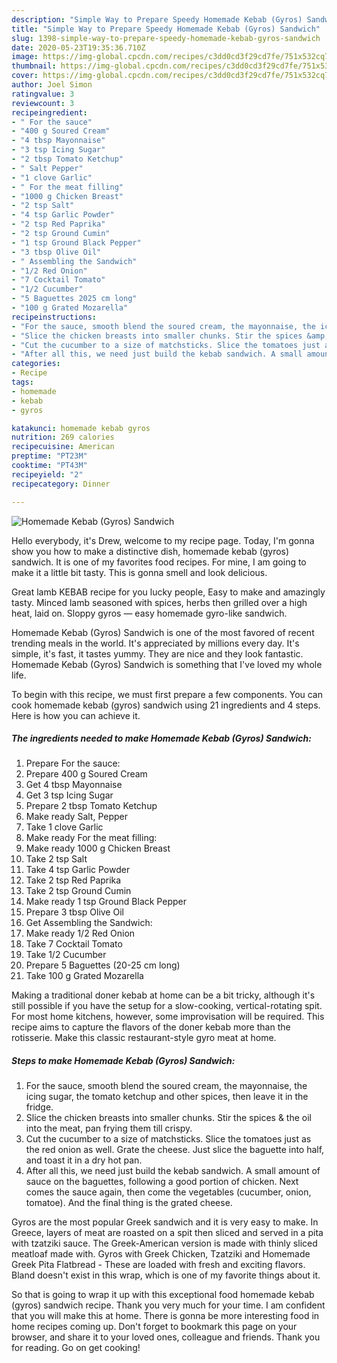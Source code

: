 ```yaml
---
description: "Simple Way to Prepare Speedy Homemade Kebab (Gyros) Sandwich"
title: "Simple Way to Prepare Speedy Homemade Kebab (Gyros) Sandwich"
slug: 1398-simple-way-to-prepare-speedy-homemade-kebab-gyros-sandwich
date: 2020-05-23T19:35:36.710Z
image: https://img-global.cpcdn.com/recipes/c3dd0cd3f29cd7fe/751x532cq70/homemade-kebab-gyros-sandwich-recipe-main-photo.jpg
thumbnail: https://img-global.cpcdn.com/recipes/c3dd0cd3f29cd7fe/751x532cq70/homemade-kebab-gyros-sandwich-recipe-main-photo.jpg
cover: https://img-global.cpcdn.com/recipes/c3dd0cd3f29cd7fe/751x532cq70/homemade-kebab-gyros-sandwich-recipe-main-photo.jpg
author: Joel Simon
ratingvalue: 3
reviewcount: 3
recipeingredient:
- " For the sauce"
- "400 g Soured Cream"
- "4 tbsp Mayonnaise"
- "3 tsp Icing Sugar"
- "2 tbsp Tomato Ketchup"
- " Salt Pepper"
- "1 clove Garlic"
- " For the meat filling"
- "1000 g Chicken Breast"
- "2 tsp Salt"
- "4 tsp Garlic Powder"
- "2 tsp Red Paprika"
- "2 tsp Ground Cumin"
- "1 tsp Ground Black Pepper"
- "3 tbsp Olive Oil"
- " Assembling the Sandwich"
- "1/2 Red Onion"
- "7 Cocktail Tomato"
- "1/2 Cucumber"
- "5 Baguettes 2025 cm long"
- "100 g Grated Mozarella"
recipeinstructions:
- "For the sauce, smooth blend the soured cream, the mayonnaise, the icing sugar, the tomato ketchup and other spices, then leave it in the fridge."
- "Slice the chicken breasts into smaller chunks. Stir the spices &amp; the oil into the meat, pan frying them till crispy."
- "Cut the cucumber to a size of matchsticks. Slice the tomatoes just as the red onion as well. Grate the cheese. Just slice the baguette into half, and toast it in a dry hot pan."
- "After all this, we need just build the kebab sandwich. A small amount of sauce on the baguettes, following a good portion of chicken. Next comes the sauce again, then come the vegetables (cucumber, onion, tomatoe). And the final thing is the grated cheese."
categories:
- Recipe
tags:
- homemade
- kebab
- gyros

katakunci: homemade kebab gyros 
nutrition: 269 calories
recipecuisine: American
preptime: "PT23M"
cooktime: "PT43M"
recipeyield: "2"
recipecategory: Dinner

---
```



![Homemade Kebab (Gyros) Sandwich](https://img-global.cpcdn.com/recipes/c3dd0cd3f29cd7fe/751x532cq70/homemade-kebab-gyros-sandwich-recipe-main-photo.jpg)

Hello everybody, it's Drew, welcome to my recipe page. Today, I'm gonna show you how to make a distinctive dish, homemade kebab (gyros) sandwich. It is one of my favorites food recipes. For mine, I am going to make it a little bit tasty. This is gonna smell and look delicious.

Great lamb KEBAB recipe for you lucky people, Easy to make and amazingly tasty. Minced lamb seasoned with spices, herbs then grilled over a high heat, laid on. Sloppy gyros — easy homemade gyro-like sandwich.

Homemade Kebab (Gyros) Sandwich is one of the most favored of recent trending meals in the world. It's appreciated by millions every day. It's simple, it's fast, it tastes yummy. They are nice and they look fantastic. Homemade Kebab (Gyros) Sandwich is something that I've loved my whole life.


To begin with this recipe, we must first prepare a few components. You can cook homemade kebab (gyros) sandwich using 21 ingredients and 4 steps. Here is how you can achieve it.

<!--inarticleads1-->

##### The ingredients needed to make Homemade Kebab (Gyros) Sandwich:

1. Prepare  For the sauce:
1. Prepare 400 g Soured Cream
1. Get 4 tbsp Mayonnaise
1. Get 3 tsp Icing Sugar
1. Prepare 2 tbsp Tomato Ketchup
1. Make ready  Salt, Pepper
1. Take 1 clove Garlic
1. Make ready  For the meat filling:
1. Make ready 1000 g Chicken Breast
1. Take 2 tsp Salt
1. Take 4 tsp Garlic Powder
1. Take 2 tsp Red Paprika
1. Take 2 tsp Ground Cumin
1. Make ready 1 tsp Ground Black Pepper
1. Prepare 3 tbsp Olive Oil
1. Get  Assembling the Sandwich:
1. Make ready 1/2 Red Onion
1. Take 7 Cocktail Tomato
1. Take 1/2 Cucumber
1. Prepare 5 Baguettes (20-25 cm long)
1. Take 100 g Grated Mozarella


Making a traditional doner kebab at home can be a bit tricky, although it&#39;s still possible if you have the setup for a slow-cooking, vertical-rotating spit. For most home kitchens, however, some improvisation will be required. This recipe aims to capture the flavors of the doner kebab more than the rotisserie. Make this classic restaurant-style gyro meat at home. 

<!--inarticleads2-->

##### Steps to make Homemade Kebab (Gyros) Sandwich:

1. For the sauce, smooth blend the soured cream, the mayonnaise, the icing sugar, the tomato ketchup and other spices, then leave it in the fridge.
1. Slice the chicken breasts into smaller chunks. Stir the spices &amp; the oil into the meat, pan frying them till crispy.
1. Cut the cucumber to a size of matchsticks. Slice the tomatoes just as the red onion as well. Grate the cheese. Just slice the baguette into half, and toast it in a dry hot pan.
1. After all this, we need just build the kebab sandwich. A small amount of sauce on the baguettes, following a good portion of chicken. Next comes the sauce again, then come the vegetables (cucumber, onion, tomatoe). And the final thing is the grated cheese.


Gyros are the most popular Greek sandwich and it is very easy to make. In Greece, layers of meat are roasted on a spit then sliced and served in a pita with tzatziki sauce. The Greek-American version is made with thinly sliced meatloaf made with. Gyros with Greek Chicken, Tzatziki and Homemade Greek Pita Flatbread - These are loaded with fresh and exciting flavors. Bland doesn&#39;t exist in this wrap, which is one of my favorite things about it. 

So that is going to wrap it up with this exceptional food homemade kebab (gyros) sandwich recipe. Thank you very much for your time. I am confident that you will make this at home. There is gonna be more interesting food in home recipes coming up. Don't forget to bookmark this page on your browser, and share it to your loved ones, colleague and friends. Thank you for reading. Go on get cooking!
